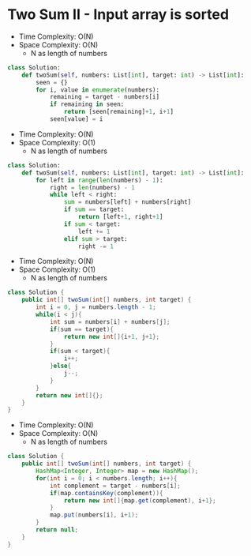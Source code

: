 # Two Sum II - Input array is sorted

- Time Complexity: O(N)
- Space Complexity: O(N)
  - N as length of numbers

```python
class Solution:
    def twoSum(self, numbers: List[int], target: int) -> List[int]:
        seen = {}
        for i, value in enumerate(numbers):
            remaining = target - numbers[i]
            if remaining in seen:
                return [seen[remaining]+1, i+1]
            seen[value] = i
```

- Time Complexity: O(N)
- Space Complexity: O(1)
  - N as length of numbers

```python
class Solution:
    def twoSum(self, numbers: List[int], target: int) -> List[int]:
        for left in range(len(numbers) - 1):
            right = len(numbers) - 1
            while left < right:
                sum = numbers[left] + numbers[right]
                if sum == target:
                    return [left+1, right+1]
                if sum < target:
                    left += 1
                elif sum > target:
                    right -= 1

```

- Time Complexity: O(N)
- Space Complexity: O(1)
  - N as length of numbers

```java
class Solution {
    public int[] twoSum(int[] numbers, int target) {
        int i = 0, j = numbers.length - 1;
        while(i < j){
            int sum = numbers[i] + numbers[j];
            if(sum == target){
                return new int[]{i+1, j+1};
            }
            if(sum < target){
                i++;
            }else{
                j--;
            }
        }
        return new int[]{};
    }
}
```

- Time Complexity: O(N)
- Space Complexity: O(N)
  - N as length of numbers

```java
class Solution {
    public int[] twoSum(int[] numbers, int target) {
        HashMap<Integer, Integer> map = new HashMap();
        for(int i = 0; i < numbers.length; i++){
            int complement = target - numbers[i];
            if(map.containsKey(complement)){
                return new int[]{map.get(complement), i+1};
            }
            map.put(numbers[i], i+1);
        }
        return null;
    }
}
```
